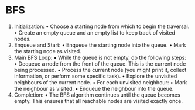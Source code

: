 # BFS
1. Initialization:
•	Choose a starting node from which to begin the traversal.
•	Create an empty queue and an empty list to keep track of visited nodes.
2. Enqueue and Start:
•	Enqueue the starting node into the queue.
•	Mark the starting node as visited.
3. Main BFS Loop:
•	While the queue is not empty, do the following steps:
•	Dequeue a node from the front of the queue. This is the current node being processed.
•	Process the current node (you might print it, collect information, or perform some specific task).
•	Explore the unvisited neighbours of the current node.
•	For each unvisited neighbour:
•	Mark the neighbour as visited.
•	Enqueue the neighbour into the queue.
4. Completion:
•	The BFS algorithm continues until the queue becomes empty. This ensures that all reachable nodes are visited exactly once.
